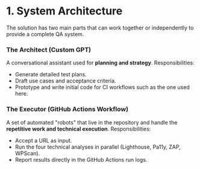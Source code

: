 # 1. System Architecture

The solution has two main parts that can work together or independently to provide a complete QA system.

### The Architect (Custom GPT)
A conversational assistant used for **planning and strategy**. Responsibilities:

* Generate detailed test plans.
* Draft use cases and acceptance criteria.
* Prototype and write initial code for CI workflows such as the one used here.

### The Executor (GitHub Actions Workflow)
A set of automated "robots" that live in the repository and handle the **repetitive work and technical execution**. Responsibilities:

* Accept a URL as input.
* Run the four technical analyses in parallel (Lighthouse, Pa11y, ZAP, WPScan).
* Report results directly in the GitHub Actions run logs.
